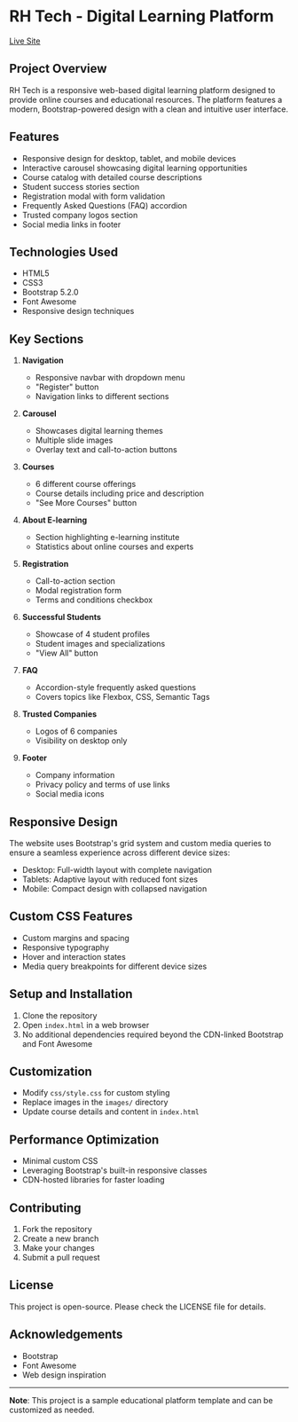# RH Tech - Digital Learning Platform

[Live Site](https://rakibul58.github.io/edTech/)

## Project Overview

RH Tech is a responsive web-based digital learning platform designed to provide online courses and educational resources. The platform features a modern, Bootstrap-powered design with a clean and intuitive user interface.

## Features

- Responsive design for desktop, tablet, and mobile devices
- Interactive carousel showcasing digital learning opportunities
- Course catalog with detailed course descriptions
- Student success stories section
- Registration modal with form validation
- Frequently Asked Questions (FAQ) accordion
- Trusted company logos section
- Social media links in footer

## Technologies Used

- HTML5
- CSS3
- Bootstrap 5.2.0
- Font Awesome
- Responsive design techniques

## Key Sections

1. **Navigation**
   - Responsive navbar with dropdown menu
   - "Register" button
   - Navigation links to different sections

2. **Carousel**
   - Showcases digital learning themes
   - Multiple slide images
   - Overlay text and call-to-action buttons

3. **Courses**
   - 6 different course offerings
   - Course details including price and description
   - "See More Courses" button

4. **About E-learning**
   - Section highlighting e-learning institute
   - Statistics about online courses and experts

5. **Registration**
   - Call-to-action section
   - Modal registration form
   - Terms and conditions checkbox

6. **Successful Students**
   - Showcase of 4 student profiles
   - Student images and specializations
   - "View All" button

7. **FAQ**
   - Accordion-style frequently asked questions
   - Covers topics like Flexbox, CSS, Semantic Tags

8. **Trusted Companies**
   - Logos of 6 companies
   - Visibility on desktop only

9. **Footer**
   - Company information
   - Privacy policy and terms of use links
   - Social media icons

## Responsive Design

The website uses Bootstrap's grid system and custom media queries to ensure a seamless experience across different device sizes:

- Desktop: Full-width layout with complete navigation
- Tablets: Adaptive layout with reduced font sizes
- Mobile: Compact design with collapsed navigation

## Custom CSS Features

- Custom margins and spacing
- Responsive typography
- Hover and interaction states
- Media query breakpoints for different device sizes

## Setup and Installation

1. Clone the repository
2. Open `index.html` in a web browser
3. No additional dependencies required beyond the CDN-linked Bootstrap and Font Awesome

## Customization

- Modify `css/style.css` for custom styling
- Replace images in the `images/` directory
- Update course details and content in `index.html`

## Performance Optimization

- Minimal custom CSS
- Leveraging Bootstrap's built-in responsive classes
- CDN-hosted libraries for faster loading

## Contributing

1. Fork the repository
2. Create a new branch
3. Make your changes
4. Submit a pull request

## License

This project is open-source. Please check the LICENSE file for details.

## Acknowledgements

- Bootstrap
- Font Awesome
- Web design inspiration

---

**Note**: This project is a sample educational platform template and can be customized as needed.
